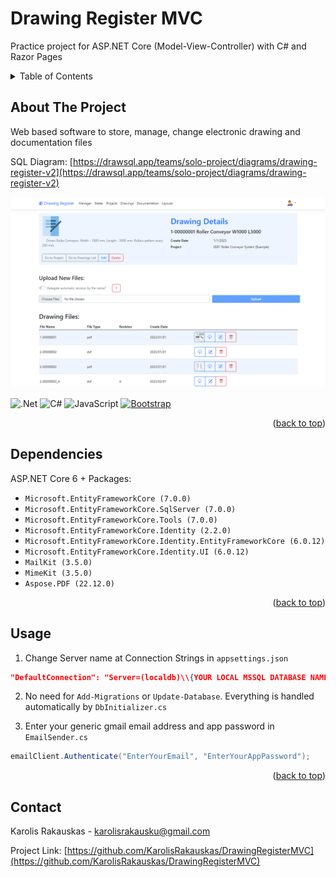 <a name="readme-top"></a>

# Drawing Register MVC

Practice project for ASP.NET Core (Model-View-Controller) with C# and Razor Pages

<details>
  <summary>Table of Contents</summary>
  <ol>
    <li><a href="#about-the-project">About The Project</a></li>
    <li><a href="#dependencies">Dependencies</a></li>
    <li><a href="#usage">Usage</a></li>
    <li><a href="#contact">Contact</a></li>
  </ol>
</details>

## About The Project

Web based software to store, manage, change electronic drawing and documentation files

SQL Diagram: [https://drawsql.app/teams/solo-project/diagrams/drawing-register-v2](https://drawsql.app/teams/solo-project/diagrams/drawing-register-v2)

![Product Name Screen Shot][product-screenshot]


![.Net](https://img.shields.io/badge/.NET-5C2D91?style=for-the-badge&logo=.net&logoColor=white)
![C#](https://img.shields.io/badge/c%23-%23239120.svg?style=for-the-badge&logo=c-sharp&logoColor=white)
![JavaScript](https://img.shields.io/badge/javascript-%23323330.svg?style=for-the-badge&logo=javascript&logoColor=%23F7DF1E)
[![Bootstrap][Bootstrap.com]][Bootstrap-url]


<p align="right">(<a href="#readme-top">back to top</a>)</p>

## Dependencies

ASP.NET Core 6 + Packages:

* `Microsoft.EntityFrameworkCore (7.0.0)`
* `Microsoft.EntityFrameworkCore.SqlServer (7.0.0)`
* `Microsoft.EntityFrameworkCore.Tools (7.0.0)`
* `Microsoft.EntityFrameworkCore.Identity (2.2.0)`
* `Microsoft.EntityFrameworkCore.Identity.EntityFrameworkCore (6.0.12)`
* `Microsoft.EntityFrameworkCore.Identity.UI (6.0.12)`
* `MailKit (3.5.0)`
* `MimeKit (3.5.0)`
* `Aspose.PDF (22.12.0)`

<p align="right">(<a href="#readme-top">back to top</a>)</p>

## Usage
1. Change Server name at Connection Strings in `appsettings.json`

```json
"DefaultConnection": "Server=(localdb)\\{YOUR LOCAL MSSQL DATABASE NAME};Database=DrawingRegisterMVC;Trusted_Connection=True;MultipleActiveResultSets=true"
```

2. No need for `Add-Migrations` or `Update-Database`. Everything is handled automatically by `DbInitializer.cs`

3. Enter your generic gmail email address and app password in `EmailSender.cs`

```C#
emailClient.Authenticate("EnterYourEmail", "EnterYourAppPassword");
```

<p align="right">(<a href="#readme-top">back to top</a>)</p>

## Contact

Karolis Rakauskas - karolisrakausku@gmail.com

Project Link: [https://github.com/KarolisRakauskas/DrawingRegisterMVC](https://github.com/KarolisRakauskas/DrawingRegisterMVC)


[product-screenshot]: /DrawingRegisterWeb/wwwroot/Assets/screenshot.png
[Bootstrap.com]: https://img.shields.io/badge/Bootstrap-563D7C?style=for-the-badge&logo=bootstrap&logoColor=white
[Bootstrap-url]: https://getbootstrap.com
